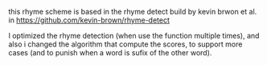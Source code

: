 this rhyme scheme is based in the rhyme detect build by kevin brwon et al. in https://github.com/kevin-brown/rhyme-detect

I optimized the rhyme detection (when use the function multiple times), and also i changed the algorithm that compute the scores, to support more cases (and to punish when a word is sufix of the other word).